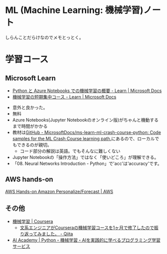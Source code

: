 # ML (Machine Learning: 機械学習)ノート

しらんことだらけなのでメモとっとく。

# 学習コース

## Microsoft Learn

- [Python と Azure Notebooks での機械学習の概要 - Learn | Microsoft Docs](https://docs.microsoft.com/ja-jp/learn/paths/intro-to-ml-with-python/)
- [機械学習の短期集中コース - Learn | Microsoft Docs](https://docs.microsoft.com/ja-jp/learn/paths/ml-crash-course/)

* 意外と良かった。
* 無料
* Azure Notebooks(Jupyter Notebookのオンライン版)がちゃんと機動するまで時間がかかる
* 教材は[GitHub - MicrosoftDocs/ms-learn-ml-crash-course-python: Code samples for the ML Crash Course learning path.](https://github.com/MicrosoftDocs/ms-learn-ml-crash-course-python)にあるので、ローカルでもできるのが親切。
  * コード部分の解説は英語。でもそんなに難しくない
* Jupyter Notebookの「操作方法」ではなく「使いどころ」が理解できる。
* 「08. Neural Networks Introduction - Python」で'acc'は'accuracy'です。


## AWS hands-on

[AWS Hands-on Amazon Personalize/Forecast | AWS](https://pages.awscloud.com/event_JAPAN_Hands-on-Amazon-Personalize-Forecast-2019.html?trk=aws_introduction_page)

## その他

- [機械学習 | Coursera](https://ja.coursera.org/learn/machine-learning)
  - [文系エンジニアがCourseraの機械学習コースを1ヶ月で修了したので振り返ってみました。 - Qiita](https://qiita.com/poly_soft/items/0f7c09470af4ad5dbd39)
- [AI Academy | Python・機械学習・AIを実践的に学べるプログラミング学習サービス](https://aiacademy.jp/)

